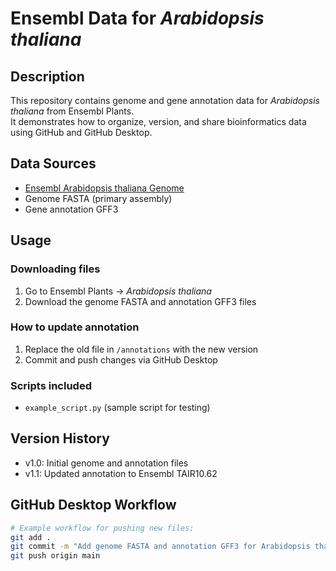 # Ensembl Data for *Arabidopsis thaliana*

## Description
This repository contains genome and gene annotation data for *Arabidopsis thaliana* from Ensembl Plants.  
It demonstrates how to organize, version, and share bioinformatics data using GitHub and GitHub Desktop.  

## Data Sources
- [Ensembl Arabidopsis thaliana Genome](https://plants.ensembl.org/Arabidopsis_thaliana/Info/Index)
- Genome FASTA (primary assembly)
- Gene annotation GFF3

## Usage

### Downloading files
1. Go to Ensembl Plants → *Arabidopsis thaliana*  
2. Download the genome FASTA and annotation GFF3 files  

### How to update annotation
1. Replace the old file in `/annotations` with the new version  
2. Commit and push changes via GitHub Desktop  

### Scripts included
- `example_script.py` (sample script for testing)  

## Version History
- v1.0: Initial genome and annotation files  
- v1.1: Updated annotation to Ensembl TAIR10.62

## GitHub Desktop Workflow
```bash
# Example workflow for pushing new files:
git add .
git commit -m "Add genome FASTA and annotation GFF3 for Arabidopsis thaliana"
git push origin main

